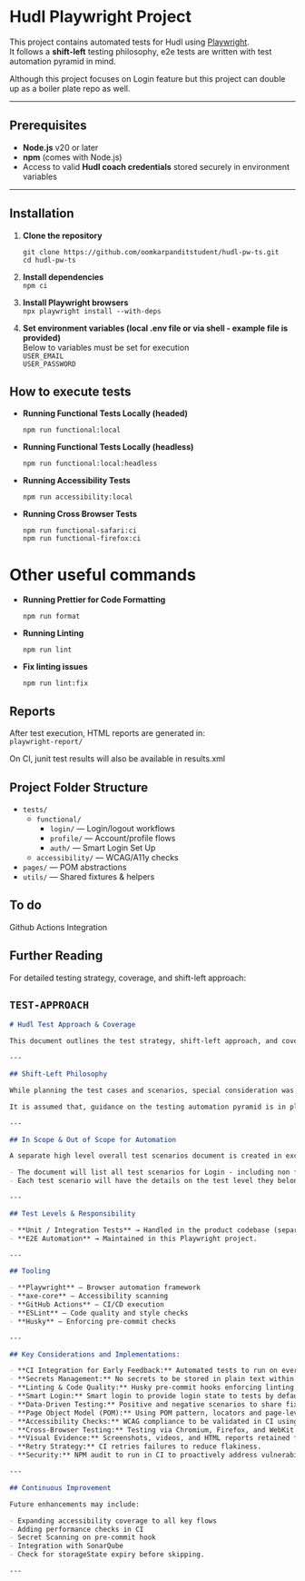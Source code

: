 # Hudl Playwright Project

This project contains automated tests for Hudl using [Playwright](https://playwright.dev/).  
It follows a **shift-left** testing philosophy, e2e tests are written with test automation pyramid in mind.

Although this project focuses on Login feature but this project can double up as a boiler plate repo as well.

---

## Prerequisites

- **Node.js** v20 or later
- **npm** (comes with Node.js)
- Access to valid **Hudl coach credentials** stored securely in environment variables

---

## Installation

1. **Clone the repository**

   `git clone https://github.com/oomkarpanditstudent/hudl-pw-ts.git`  
    `cd hudl-pw-ts`

2. **Install dependencies**  
   `npm ci`
3. **Install Playwright browsers**  
   `npx playwright install --with-deps`
4. **Set environment variables (local .env file or via shell - example file is provided)**  
   Below to variables must be set for execution  
   `USER_EMAIL   `  
   `USER_PASSWORD`

## How to execute tests

- **Running Functional Tests Locally (headed)**

      npm run functional:local

- **Running Functional Tests Locally (headless)**

      npm run functional:local:headless

- **Running Accessibility Tests**

      npm run accessibility:local

- **Running Cross Browser Tests**

      npm run functional-safari:ci
      npm run functional-firefox:ci

# Other useful commands

- **Running Prettier for Code Formatting**

      npm run format

- **Running Linting**

      npm run lint

- **Fix linting issues**

      npm run lint:fix

## Reports

After test execution, HTML reports are generated in:  
 `playwright-report/`

On CI, junit test results will also be available in results.xml

## Project Folder Structure

- `tests/`
  - `functional/`
    - `login/` — Login/logout workflows
    - `profile/` — Account/profile flows
    - `auth/` — Smart Login Set Up
  - `accessibility/` — WCAG/A11y checks
- `pages/` — POM abstractions
- `utils/` — Shared fixtures & helpers

## To do

Github Actions Integration

## Further Reading

For detailed testing strategy, coverage, and shift-left approach:

## **`TEST-APPROACH`**

```markdown
# Hudl Test Approach & Coverage

This document outlines the test strategy, shift-left approach, and coverage levels used in this project.

---

## Shift-Left Philosophy

While planning the test cases and scenarios, special consideration was given to the shift-left principles. With testing automation pyramid in mind, on purposely automation for functional/e2e tests were kept to minimum, focusing on user journeys, critical scenarios and state management.

It is assumed that, guidance on the testing automation pyramid is in place for the team, the component level interactions will be covered under unit/component/integration test levels i.e. rendering and interactions of text boxes, buttons on login pages will be thoroughly tested in lower layers in isolation, without requiring application deployment, using tools like React Testing Library (RTL) to test these components. Hence component level scenarios related to user interactions are not covered in e2e/functional automated tests.

---

## In Scope & Out of Scope for Automation

A separate high level overall test scenarios document is created in excel and will be shared separately, only relevant e2e tests are picked up from there and automated in this repo. The document covers expected coverage at lower levels of testing.

- The document will list all test scenarios for Login - including non functional.
- Each test scenario will have the details on the test level they belongs to, if they are in scope or out of scope for automation and what is the current status on the scenario.

---

## Test Levels & Responsibility

- **Unit / Integration Tests** → Handled in the product codebase (separate repos, by developers)
- **E2E Automation** → Maintained in this Playwright project.

---

## Tooling

- **Playwright** – Browser automation framework
- **axe-core** – Accessibility scanning
- **GitHub Actions** – CI/CD execution
- **ESLint** – Code quality and style checks
- **Husky** – Enforcing pre-commit checks

---

## Key Considerations and Implementations:

- **CI Integration for Early Feedback:** Automated tests to run on every PR to catch issues early.
- **Secrets Management:** No secrets to be stored in plain text within the codebase.
- **Linting & Code Quality:** Husky pre-commit hooks enforcing linting and code formatting using prettier, ensuring readable, maintainable, and high-quality code.
- **Smart Login:** Smart login to provide login state to tests by default during test setup. Authenticated state to be used to bypass repetitive UI login flows. This allows QEs to focus on testing relevant functionality rather than login itself. Separate UI tests for login features will exist as a separate project such as `functional-login-ui` to ensure, the login feature itself is testing adequately on its own.
- **Data-Driven Testing:** Positive and negative scenarios to share fixtures and test data to reduce duplication. Helper functions and abstractions enhance readability, maintainability, and enforce DRY principles.
- **Page Object Model (POM):** Using POM pattern, locators and page-level interactions to be stored separated from tests, making tests easier to maintain and understand.
- **Accessibility Checks:** WCAG compliance to be validated in CI using Playwright + axe-core. Failure only on Critical or Severe issues identification.
- **Cross-Browser Testing:** Testing via Chromium, Firefox, and WebKit.
- **Visual Evidence:** Screenshots, videos, and HTML reports retained for analysis.
- **Retry Strategy:** CI retries failures to reduce flakiness.
- **Security:** NPM audit to run in CI to proactively address vulnerabilities.

---

## Continuous Improvement

Future enhancements may include:

- Expanding accessibility coverage to all key flows
- Adding performance checks in CI
- Secret Scanning on pre-commit hook
- Integration with SonarQube
- Check for storageState expiry before skipping.

---
```
